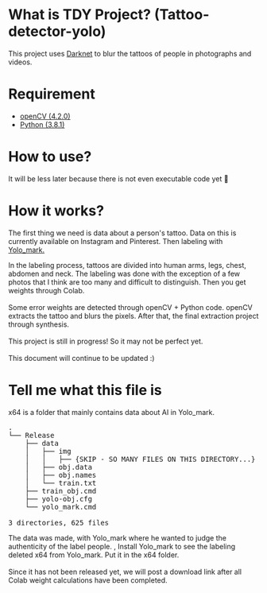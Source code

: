 # What is TDY Project? (Tattoo-detector-yolo)
This project uses <a href="https://github.com/pjreddie/darknet">Darknet</a> to blur the tattoos of people in photographs and videos. 

# Requirement
<ul>
    <li> <a href="opencv.org">openCV (4.2.0)</a> </li>
    <li> <a href="python.org">Python (3.8.1)</a> </li>
</ul>

# How to use?
It will be less later because there is not even executable code yet :thinking:

# How it works?
The first thing we need is data about a person's tattoo. Data on this is currently available on Instagram and Pinterest. Then labeling with <a href="https://github.com/AlexeyAB/Yolo_mark">Yolo_mark.</a> <br>

In the labeling process, tattoos are divided into human arms, legs, chest, abdomen and neck. The labeling was done with the exception of a few photos that I think are too many and difficult to distinguish. Then you get weights through Colab. <br> <br> 
Some error weights are detected through openCV + Python code. openCV extracts the tattoo and blurs the pixels. After that, the final extraction project through synthesis. <br> <br>
This project is still in progress! So it may not be perfect yet. <br><br>
This document will continue to be updated :)

# Tell me what this file is
x64 is a folder that mainly contains data about AI in Yolo_mark.
<pre>
.
└── Release
    ├── data
    │   ├── img
    │   │   ├── {SKIP - SO MANY FILES ON THIS DIRECTORY...}
    │   ├── obj.data
    │   ├── obj.names
    │   └── train.txt
    ├── train_obj.cmd
    ├── yolo-obj.cfg
    └── yolo_mark.cmd

3 directories, 625 files
</pre>
The data was made, with Yolo_mark where he wanted to judge the authenticity of the label people. , Install Yolo_mark to see the labeling deleted x64 from Yolo_mark. Put it in the x64 folder. <br> <br>
Since it has not been released yet, we will post a download link after all Colab weight calculations have been completed.